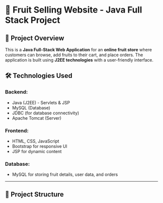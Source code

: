 # 🍎 Fruit Selling Website - Java Full Stack Project  

## 🌟 Project Overview  
This is a **Java Full-Stack Web Application** for an **online fruit store** where customers can browse, add fruits to their cart, and place orders. The application is built using **J2EE technologies** with a user-friendly interface.  

## 🛠️ Technologies Used  
### **Backend:**  
- Java (J2EE) - Servlets & JSP  
- MySQL (Database)  
- JDBC (for database connectivity)  
- Apache Tomcat (Server)  

### **Frontend:**  
- HTML, CSS, JavaScript  
- Bootstrap for responsive UI  
- JSP for dynamic content  

### **Database:**  
- MySQL for storing fruit details, user data, and orders  

---

## 📂 Project Structure  
